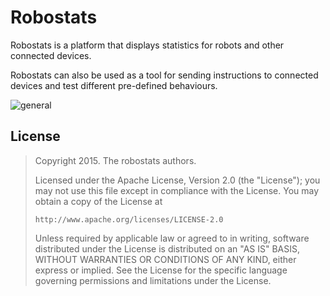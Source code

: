 # Robostats

Robostats is a platform that displays statistics for robots and other
connected devices.

Robostats can also be used as a tool for sending instructions to connected
devices and test different pre-defined behaviours.

![general](https://cloud.githubusercontent.com/assets/385670/5886010/05dcfaa6-a348-11e4-8936-043dbc4f8c94.png)

## License

> Copyright 2015. The robostats authors.
>
> Licensed under the Apache License, Version 2.0 (the "License");
> you may not use this file except in compliance with the License.
> You may obtain a copy of the License at
>
>     http://www.apache.org/licenses/LICENSE-2.0
>
> Unless required by applicable law or agreed to in writing, software
> distributed under the License is distributed on an "AS IS" BASIS,
> WITHOUT WARRANTIES OR CONDITIONS OF ANY KIND, either express or implied.
> See the License for the specific language governing permissions and
> limitations under the License.
